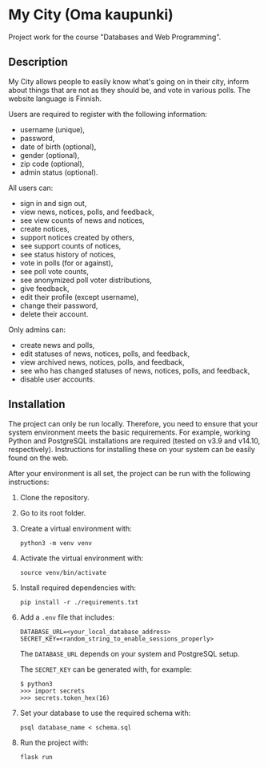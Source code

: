 # My City (Oma kaupunki)

Project work for the course "Databases and Web Programming".

## Description

My City allows people to easily know what's going on in their city, inform about things that are not as they should be, and vote in various polls. The website language is Finnish.

Users are required to register with the following information:
- username (unique),
- password,
- date of birth (optional),
- gender (optional),
- zip code (optional),
- admin status (optional).

All users can:
- sign in and sign out,
- view news, notices, polls, and feedback,
- see view counts of news and notices,
- create notices,
- support notices created by others,
- see support counts of notices,
- see status history of notices,
- vote in polls (for or against),
- see poll vote counts,
- see anonymized poll voter distributions,
- give feedback,
- edit their profile (except username),
- change their password,
- delete their account.

Only admins can:
- create news and polls,
- edit statuses of news, notices, polls, and feedback,
- view archived news, notices, polls, and feedback,
- see who has changed statuses of news, notices, polls, and feedback,
- disable user accounts.

## Installation

The project can only be run locally. Therefore, you need to ensure that your system environment meets the basic requirements. For example, working Python and PostgreSQL installations are required (tested on v3.9 and v14.10, respectively). Instructions for installing these on your system can be easily found on the web.

After your environment is all set, the project can be run with the following instructions:

1. Clone the repository.

2. Go to its root folder.

3. Create a virtual environment with:

    `python3 -m venv venv`

4. Activate the virtual environment with:

    `source venv/bin/activate`

5. Install required dependencies with:

    `pip install -r ./requirements.txt`

6. Add a `.env` file that includes:

    ```
    DATABASE_URL=<your_local_database_address>
    SECRET_KEY=<random_string_to_enable_sessions_properly>
    ```

    The `DATABASE_URL` depends on your system and PostgreSQL setup.

    The `SECRET_KEY` can be generated with, for example:

    ```
    $ python3
    >>> import secrets
    >>> secrets.token_hex(16)
    ```

7. Set your database to use the required schema with:

    `psql database_name < schema.sql`

8. Run the project with:

    `flask run`
